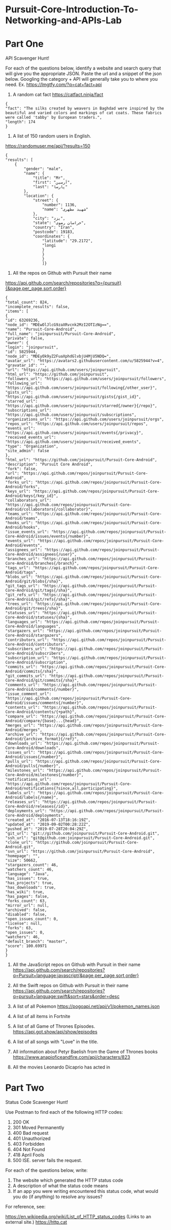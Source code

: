 # Pursuit-Core-Introduction-To-Networking-and-APIs-Lab

# Part One

API Scavenger Hunt!

For each of the questions below, identify a website and search query that will give you the appropriate JSON.  Paste the url and a snippet of the json below.  Googling the category + API will generally take you to where you need.  Ex. https://lmgtfy.com/?q=cat+fact+api

1. A random cat fact
https://catfact.ninja/fact
```
{
"fact": "The silks created by weavers in Baghdad were inspired by the beautiful and varied colors and markings of cat coats. These fabrics were called 'tabby' by European traders.",
"length": 174
}
```
1. A list of 150 random users in English.

https://randomuser.me/api/?results=150
```
{
"results": [
    {
        "gender": "male",
        "name": {
            "title": "Mr",
            "first": "آرسین",
            "last": "پارسا"
        },
        "location": {
            "street": {
                "number": 1136,
                "name": "شهید مطهری"
            },
            "city": "یزد",
            "state": "خراسان رضوی",
            "country": "Iran",
            "postcode": 19183,
            "coordinates": {
                "latitude": "29.2172",
                "longi
                }
                }
                }
                ]}
```
1. All the repos on Github with Pursuit their name

https://api.github.com/search/repositories?q={pursuit}{&page,per_page,sort,order}
```
{
"total_count": 824,
"incomplete_results": false,
"items": [
{
"id": 63269236,
"node_id": "MDEwOlJlcG9zaXRvcnk2MzI2OTIzNg==",
"name": "Pursuit-Core-Android",
"full_name": "joinpursuit/Pursuit-Core-Android",
"private": false,
"owner": {
"login": "joinpursuit",
"id": 5825944,
"node_id": "MDEyOk9yZ2FuaXphdGlvbjU4MjU5NDQ=",
"avatar_url": "https://avatars2.githubusercontent.com/u/5825944?v=4",
"gravatar_id": "",
"url": "https://api.github.com/users/joinpursuit",
"html_url": "https://github.com/joinpursuit",
"followers_url": "https://api.github.com/users/joinpursuit/followers",
"following_url": "https://api.github.com/users/joinpursuit/following{/other_user}",
"gists_url": "https://api.github.com/users/joinpursuit/gists{/gist_id}",
"starred_url": "https://api.github.com/users/joinpursuit/starred{/owner}{/repo}",
"subscriptions_url": "https://api.github.com/users/joinpursuit/subscriptions",
"organizations_url": "https://api.github.com/users/joinpursuit/orgs",
"repos_url": "https://api.github.com/users/joinpursuit/repos",
"events_url": "https://api.github.com/users/joinpursuit/events{/privacy}",
"received_events_url": "https://api.github.com/users/joinpursuit/received_events",
"type": "Organization",
"site_admin": false
},
"html_url": "https://github.com/joinpursuit/Pursuit-Core-Android",
"description": "Pursuit Core Android",
"fork": false,
"url": "https://api.github.com/repos/joinpursuit/Pursuit-Core-Android",
"forks_url": "https://api.github.com/repos/joinpursuit/Pursuit-Core-Android/forks",
"keys_url": "https://api.github.com/repos/joinpursuit/Pursuit-Core-Android/keys{/key_id}",
"collaborators_url": "https://api.github.com/repos/joinpursuit/Pursuit-Core-Android/collaborators{/collaborator}",
"teams_url": "https://api.github.com/repos/joinpursuit/Pursuit-Core-Android/teams",
"hooks_url": "https://api.github.com/repos/joinpursuit/Pursuit-Core-Android/hooks",
"issue_events_url": "https://api.github.com/repos/joinpursuit/Pursuit-Core-Android/issues/events{/number}",
"events_url": "https://api.github.com/repos/joinpursuit/Pursuit-Core-Android/events",
"assignees_url": "https://api.github.com/repos/joinpursuit/Pursuit-Core-Android/assignees{/user}",
"branches_url": "https://api.github.com/repos/joinpursuit/Pursuit-Core-Android/branches{/branch}",
"tags_url": "https://api.github.com/repos/joinpursuit/Pursuit-Core-Android/tags",
"blobs_url": "https://api.github.com/repos/joinpursuit/Pursuit-Core-Android/git/blobs{/sha}",
"git_tags_url": "https://api.github.com/repos/joinpursuit/Pursuit-Core-Android/git/tags{/sha}",
"git_refs_url": "https://api.github.com/repos/joinpursuit/Pursuit-Core-Android/git/refs{/sha}",
"trees_url": "https://api.github.com/repos/joinpursuit/Pursuit-Core-Android/git/trees{/sha}",
"statuses_url": "https://api.github.com/repos/joinpursuit/Pursuit-Core-Android/statuses/{sha}",
"languages_url": "https://api.github.com/repos/joinpursuit/Pursuit-Core-Android/languages",
"stargazers_url": "https://api.github.com/repos/joinpursuit/Pursuit-Core-Android/stargazers",
"contributors_url": "https://api.github.com/repos/joinpursuit/Pursuit-Core-Android/contributors",
"subscribers_url": "https://api.github.com/repos/joinpursuit/Pursuit-Core-Android/subscribers",
"subscription_url": "https://api.github.com/repos/joinpursuit/Pursuit-Core-Android/subscription",
"commits_url": "https://api.github.com/repos/joinpursuit/Pursuit-Core-Android/commits{/sha}",
"git_commits_url": "https://api.github.com/repos/joinpursuit/Pursuit-Core-Android/git/commits{/sha}",
"comments_url": "https://api.github.com/repos/joinpursuit/Pursuit-Core-Android/comments{/number}",
"issue_comment_url": "https://api.github.com/repos/joinpursuit/Pursuit-Core-Android/issues/comments{/number}",
"contents_url": "https://api.github.com/repos/joinpursuit/Pursuit-Core-Android/contents/{+path}",
"compare_url": "https://api.github.com/repos/joinpursuit/Pursuit-Core-Android/compare/{base}...{head}",
"merges_url": "https://api.github.com/repos/joinpursuit/Pursuit-Core-Android/merges",
"archive_url": "https://api.github.com/repos/joinpursuit/Pursuit-Core-Android/{archive_format}{/ref}",
"downloads_url": "https://api.github.com/repos/joinpursuit/Pursuit-Core-Android/downloads",
"issues_url": "https://api.github.com/repos/joinpursuit/Pursuit-Core-Android/issues{/number}",
"pulls_url": "https://api.github.com/repos/joinpursuit/Pursuit-Core-Android/pulls{/number}",
"milestones_url": "https://api.github.com/repos/joinpursuit/Pursuit-Core-Android/milestones{/number}",
"notifications_url": "https://api.github.com/repos/joinpursuit/Pursuit-Core-Android/notifications{?since,all,participating}",
"labels_url": "https://api.github.com/repos/joinpursuit/Pursuit-Core-Android/labels{/name}",
"releases_url": "https://api.github.com/repos/joinpursuit/Pursuit-Core-Android/releases{/id}",
"deployments_url": "https://api.github.com/repos/joinpursuit/Pursuit-Core-Android/deployments",
"created_at": "2016-07-13T18:16:19Z",
"updated_at": "2019-09-02T00:28:22Z",
"pushed_at": "2019-07-28T20:04:29Z",
"git_url": "git://github.com/joinpursuit/Pursuit-Core-Android.git",
"ssh_url": "git@github.com:joinpursuit/Pursuit-Core-Android.git",
"clone_url": "https://github.com/joinpursuit/Pursuit-Core-Android.git",
"svn_url": "https://github.com/joinpursuit/Pursuit-Core-Android",
"homepage": "",
"size": 50662,
"stargazers_count": 46,
"watchers_count": 46,
"language": "Java",
"has_issues": true,
"has_projects": true,
"has_downloads": true,
"has_wiki": true,
"has_pages": false,
"forks_count": 63,
"mirror_url": null,
"archived": false,
"disabled": false,
"open_issues_count": 0,
"license": null,
"forks": 63,
"open_issues": 0,
"watchers": 46,
"default_branch": "master",
"score": 100.69971
}
}
```
1. All the JavaScript repos on Github with Pursuit in their name
https://api.github.com/search/repositories?q=Pursuit+language:javascript{&page,per_page,sort,order}

1. All the Swift repos on Github with Pursuit in their name
https://api.github.com/search/repositories?q=pursuit+language:swift&sort=stars&order=desc

1. A list of all Pokemon
https://pogoapi.net/api/v1/pokemon_names.json

1. A list of all items in Fortnite
1. A list of all Game of Thrones Episodes.
https://api.got.show/api/show/episodes

1. A list of all songs with "Love" in the title.

1. All information about Petyr Baelish from the Game of Thrones books
https://www.anapioficeandfire.com/api/characters/823

1. All the movies Leonardo Dicaprio has acted in


# Part Two

Status Code Scavenger Hunt!

Use Postman to find each of the following HTTP codes:


1. 200 OK
1. 301 Moved Permanently
1. 400 Bad request
1. 401 Unauthorized
1. 403 Forbidden
1. 404 Not Found
1. 418 April Fools
1. 500 ISE. server fails the request.


For each of the questions below, write:

1. The website which generated the HTTP status code
2. A description of what the status code means
3. If an app you were writing encountered this status code, what would you do (if anything) to resolve any issues?


For reference, see:

https://en.wikipedia.org/wiki/List_of_HTTP_status_codes (Links to an external site.)
https://http.cat



